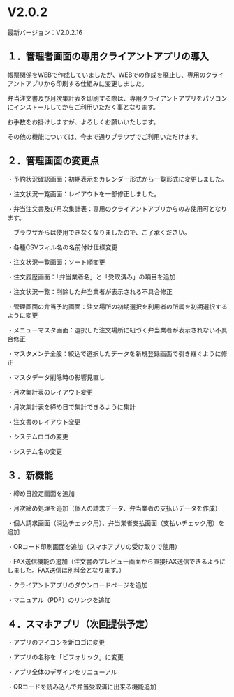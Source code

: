 # V2.0.2

最新バージョン：V2.0.2.16

## １．管理者画面の専用クライアントアプリの導入

帳票関係をWEBで作成していましたが、WEBでの作成を廃止し、専用のクライアントアプリから印刷する仕組みに変更しました。

弁当注文書及び月次集計表を印刷する際は、専用クライアントアプリをパソコンにインストールしてからご利用いただく事となります。

お手数をお掛けしますが、よろしくお願いいたします。

その他の機能については、今まで通りブラウザでご利用いただけます。

## ２．管理画面の変更点

・予約状況確認画面：初期表示をカレンダー形式から一覧形式に変更しました。

・注文状況一覧画面：レイアウトを一部修正しました。

・弁当注文書及び月次集計表：専用のクライアントアプリからのみ使用可となります。

　ブラウザからは使用できなくなりましたので、ご了承ください。
 
・各種CSVフィル名の名前付け仕様変更

・注文状況一覧画面：ソート順変更

・注文履歴画面：「弁当業者名」と「受取済み」の項目を追加

・注文状況一覧：削除した弁当業者が表示される不具合修正

・管理画面の弁当予約画面：注文場所の初期選択を利用者の所属を初期選択するように変更

・メニューマスタ画面：選択した注文場所に紐づく弁当業者が表示されない不具合修正

・マスタメンテ全般：絞込で選択したデータを新規登録画面で引き継ぐように修正

・マスタデータ削除時の影響見直し

・月次集計表のレイアウト変更

・月次集計表を締め日で集計できるように集計

・注文書のレイアウト変更

・システムロゴの変更

・システム名の変更

## ３．新機能

・締め日設定画面を追加

・月次締め処理を追加（個人の請求データ、弁当業者の支払いデータを作成）

・個人請求画面（消込チェック用）、弁当業者支払画面（支払いチェック用）を追加

・QRコード印刷画面を追加（スマホアプリの受け取りで使用）

・FAX送信機能の追加（注文書のプレビュー画面から直接FAX送信できるようにしました。FAX送信は別料金となります。）

・クライアントアプリのダウンロードページを追加

・マニュアル（PDF）のリンクを追加

## ４．スマホアプリ（次回提供予定）

・アプリのアイコンを新ロゴに変更

・アプリの名称を「ビフォサック」に変更

・アプリ全体のデザインをリニューアル

・QRコードを読み込んで弁当受取済に出来る機能追加
